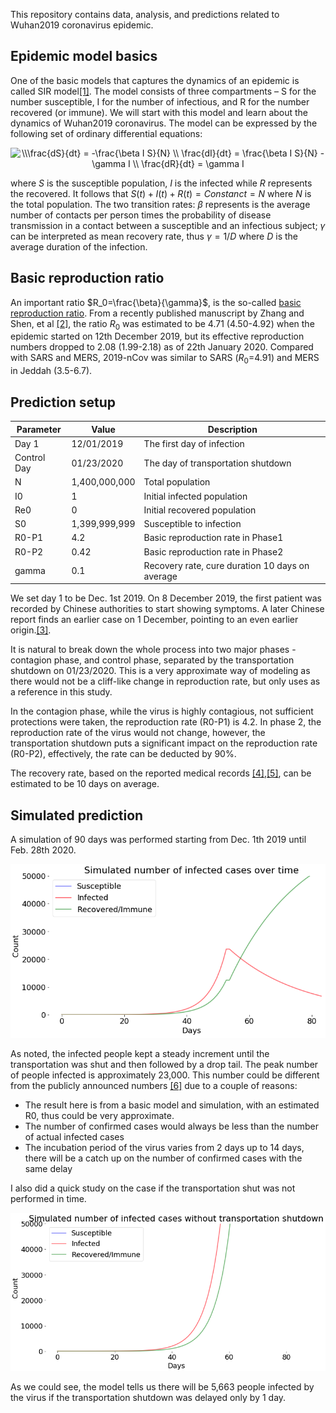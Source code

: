 This repository contains data, analysis, and predictions related to Wuhan2019 coronavirus epidemic.


## Epidemic model basics

One of the basic models that captures the dynamics of an epidemic is called SIR model[[1]](https://en.wikipedia.org/wiki/Compartmental_models_in_epidemiology#The_SIR_model). The model consists of three compartments – S for the number susceptible, I for the number of infectious, and R for the number recovered (or immune). We will start with this model and learn about the dynamics of Wuhan2019 coronavirus. The model can be expressed by the following set of ordinary differential equations:

<p align="center">
  <img src="https://latex.codecogs.com/gif.latex?\\\frac{dS}{dt}&space;=&space;-\frac{\beta&space;I&space;S}{N}&space;\\&space;\frac{dI}{dt}&space;=&space;\frac{\beta&space;I&space;S}{N}&space;-&space;\gamma&space;I&space;\\&space;\frac{dR}{dt}&space;=&space;\gamma&space;I" title="\\\frac{dS}{dt} = -\frac{\beta I S}{N} \\ \frac{dI}{dt} = \frac{\beta I S}{N} - \gamma I \\ \frac{dR}{dt} = \gamma I" />
</p>


where $S$ is the susceptible population, $I$ is the infected while $R$ represents the recovered. It follows that $S(t)+I(t)+R(t)=Constanct=N$ where $N$ is the total population. The two transition rates: $\beta$ represents is the average number of contacts per person times the probability of disease transmission in a contact between a susceptible and an infectious subject; $\gamma$ can be interpreted as mean recovery rate, thus $\gamma=1/D$ where $D$ is the average duration of the infection.

## Basic reproduction ratio

An important ratio $R_0=\frac{\beta}{\gamma}$, is the so-called [basic reproduction ratio](https://en.wikipedia.org/wiki/Basic_reproduction_number). From a recently published manuscript by Zhang and Shen, et al [[2]](https://www.biorxiv.org/content/10.1101/2020.01.23.916726v1.full.pdf), the ratio $R_0$ was estimated to be 4.71 (4.50-4.92) when the epidemic started on 12th December 2019, but its effective reproduction numbers dropped to 2.08 (1.99-2.18) as of 22th January 2020. Compared with SARS and MERS, 2019-nCov was similar to SARS ($R_0$=4.91) and MERS in Jeddah (3.5-6.7).


## Prediction setup

| Parameter   | Value         | Description                                     |
|-------------|---------------|-------------------------------------------------|
| Day 1       | 12/01/2019    | The first day of infection                      |
| Control Day | 01/23/2020    | The day of transportation shutdown              |
| N           | 1,400,000,000 | Total population                                |
| I0          | 1             | Initial infected population                     |
| Re0         | 0             | Initial recovered population                    |
| S0          | 1,399,999,999 | Susceptible to infection                        |
| R0-P1       | 4.2           | Basic reproduction rate in Phase1               |
| R0-P2       | 0.42          | Basic reproduction rate in Phase2               |
| gamma       | 0.1           | Recovery rate, cure duration 10 days on average |


We set day 1 to be Dec. 1st 2019. On 8 December 2019, the first patient was recorded by Chinese authorities to start showing symptoms. A later Chinese report finds an earlier case on 1 December, pointing to an even earlier origin.[[3]](https://www.sciencemag.org/news/2020/01/wuhan-seafood-market-may-not-be-source-novel-virus-spreading-globally).

It is natural to break down the whole process into two major phases - contagion phase, and control phase, separated by the transportation shutdown on 01/23/2020. This is a very approximate way of modeling as there would not be a cliff-like change in reproduction rate, but only uses as a reference in this study.

In the contagion phase, while the virus is highly contagious, not sufficient protections were taken, the reproduction rate (R0-P1) is 4.2. In phase 2, the reproduction rate of the virus would not change, however, the transportation shutdown puts a significant impact on the reproduction rate (R0-P2), effectively, the rate can be deducted by 90%.

The recovery rate, based on the reported medical records [[4]](http://www.xinhuanet.com/politics/2020-01/29/c_1125510896.htm),[[5]](http://www.xinhuanet.com/2020-01/29/c_1125510585.htm), can be estimated to be 10 days on average.


## Simulated prediction

A simulation of 90 days was performed starting from Dec. 1th 2019 until Feb. 28th 2020.

<img src="https://github.com/kealyn/Wuhan2019/blob/master/basic.png" width="800">

As noted, the infected people kept a steady increment until the transportation was shut and then followed by a drop tail. The peak number of people infected is approximately 23,000. This number could be different from the publicly announced numbers [[6]](https://news.qq.com/zt2020/page/feiyan.htm) due to a couple of reasons:
* The result here is from a basic model and simulation, with an estimated R0, thus could be very approximate.
* The number of confirmed cases would always be less than the number of actual infected cases
* The incubation period of the virus varies from 2 days up to 14 days, there will be a catch up on the number of confirmed cases with the same delay


I also did a quick study on the case if the transportation shut was not performed in time.


<img src="https://github.com/kealyn/Wuhan2019/blob/master/no_transportation_shut.png" width="800">

As we could see, the model tells us there will be 5,663 people infected by the virus if the transportation shutdown was delayed only by 1 day.





